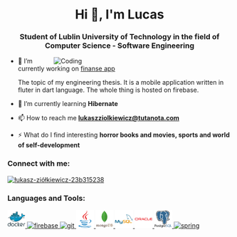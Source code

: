 <h1 align="center">Hi 👋, I'm Lucas</h1>
<h3 align="center">Student of Lublin University of Technology in the field of Computer Science - Software Engineering</h3>
<img align="right" alt="Coding" width="400" src="https://static.wixstatic.com/media/fbdd80_5784b689bf4b4fb68c41d154bd60fd09~mv2.gif">

- 🔭 I’m currently working on [finanse app](https://github.com/SzefMocneUdo/Praca-inzynierska)
  <p>The topic of my engineering thesis. It is a mobile application written in fluter in dart language. The whole thing is hosted on firebase. </p>  
- 🌱 I’m currently learning **Hibernate**

- 📫 How to reach me **lukaszziolkiewicz@tutanota.com**

- ⚡ What do I find interesting **horror books and movies, sports and world of self-development**

<h3 align="left">Connect with me:</h3>
<p align="left">
<a href="https://linkedin.com/in/łukasz-ziółkiewicz-23b315238" target="blank"><img align="center" src="https://raw.githubusercontent.com/rahuldkjain/github-profile-readme-generator/master/src/images/icons/Social/linked-in-alt.svg" alt="łukasz-ziółkiewicz-23b315238" height="30" width="40" /></a>
</p>

<h3 align="left">Languages and Tools:</h3>
<p align="left"> <a href="https://www.docker.com/" target="_blank" rel="noreferrer"> <img src="https://raw.githubusercontent.com/devicons/devicon/master/icons/docker/docker-original-wordmark.svg" alt="docker" width="40" height="40"/> </a> <a href="https://firebase.google.com/" target="_blank" rel="noreferrer"> <img src="https://www.vectorlogo.zone/logos/firebase/firebase-icon.svg" alt="firebase" width="40" height="40"/> </a> <a href="https://git-scm.com/" target="_blank" rel="noreferrer"> <img src="https://www.vectorlogo.zone/logos/git-scm/git-scm-icon.svg" alt="git" width="40" height="40"/> </a> <a href="https://www.java.com" target="_blank" rel="noreferrer"> <img src="https://raw.githubusercontent.com/devicons/devicon/master/icons/java/java-original.svg" alt="java" width="40" height="40"/> </a> <a href="https://www.mongodb.com/" target="_blank" rel="noreferrer"> <img src="https://raw.githubusercontent.com/devicons/devicon/master/icons/mongodb/mongodb-original-wordmark.svg" alt="mongodb" width="40" height="40"/> </a> <a href="https://www.mysql.com/" target="_blank" rel="noreferrer"> <img src="https://raw.githubusercontent.com/devicons/devicon/master/icons/mysql/mysql-original-wordmark.svg" alt="mysql" width="40" height="40"/> </a> <a href="https://www.oracle.com/" target="_blank" rel="noreferrer"> <img src="https://raw.githubusercontent.com/devicons/devicon/master/icons/oracle/oracle-original.svg" alt="oracle" width="40" height="40"/> </a> <a href="https://www.postgresql.org" target="_blank" rel="noreferrer"> <img src="https://raw.githubusercontent.com/devicons/devicon/master/icons/postgresql/postgresql-original-wordmark.svg" alt="postgresql" width="40" height="40"/> </a> <a href="https://spring.io/" target="_blank" rel="noreferrer"> <img src="https://www.vectorlogo.zone/logos/springio/springio-icon.svg" alt="spring" width="40" height="40"/> </a> </p>
